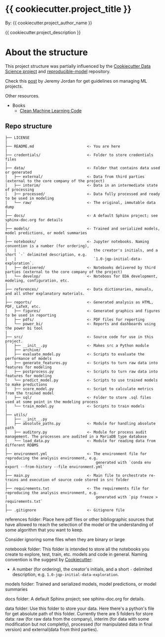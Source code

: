 # {{ cookiecutter.project_title }}

By: {{ cookiecutter.project_author_name }}

{{ cookiecutter.project_description }}

# About the structure

This project structure was partially influenced by the [Cookiecutter Data Science project](https://drivendata.github.io/cookiecutter-data-science/) and [reproducible-model](https://github.com/cmawer/reproducible-model) repository.

Check this [post](https://www.jeremyjordan.me/ml-projects-guide/) by Jeremy Jordan for get guidelines on managing ML projects.

Other resources.
- Books
    - [Clean Machine Learning Code](https://leanpub.com/cleanmachinelearningcode)

## Repo structure 

```
├── LICENSE
|
├── README.md                        <- You are here
|
├── credentials/                     <- Folder to store credentials files
|
├── data/                            <- Folder that contains data used or generated
│   ├── external/                    <- Data from third parties (external to the core company of the project)
│   ├── interim/                     <- Data in an intermediate state of processing
│   ├── processed/                   <- Data fully processed and ready to be used in modeling
│   └── raw/                         <- The original, immutable data dump
|
├── docs/                            <- A default Sphinx project; see sphinx-doc.org for details
|
├── models/                          <- Trained and serialized models, model predictions, or model summaries
|
├── notebooks/                       <- Jupyter notebooks. Naming convention is a number (for ordering),
│   |                                   the creator's initials, and a short `-` delimited description, e.g.
│   |                                   `1.0-jqp-initial-data-exploration`.
│   ├── delivered/                   <- Notebooks delivered by third parties (external to the core company of the project)
│   └── develop/                     <- Noteboos for EDA development, modeling, configuration, etc.
|
├── references/                      <- Data dictionaries, manuals, and all other explanatory materials.
|
├── reports/                         <- Generated analysis as HTML, PDF, LaTeX, etc.
│   ├── figures/                     <- Generated graphics and figures to be used in reporting
│   ├── pdfs/                        <- PDF files for reporting
│   └── power_bi/                    <- Reports and dashboards using the power bi tool
|
├── src/                             <- Source code for use in this project.
│   ├── __init__.py                  <- Makes src a Python module
│   ├── archive/
│   ├── evaluate_model.py            <- Scripts to evaluate the performance of models
│   ├── generate_features.py         <- Scripts to turn raw data into features for modeling
│   ├── postprocess.py               <- Scripts to turn raw data into features for modeling
│   └── predict_model.py             <- Scripts to use trained models to make predictions
│   ├── score_model.py               <- Script to calculate metrics from the trained model
│   ├── sql/                         <- Folder to store .sql files used at some point in the modeling process                            
│   └── train_model.py               <- Scripts to train models 
|
├── utils/
│   ├── __init__.py
│   ├── absolute_paths.py            <- Module for handling absolute path
│   ├── auditory.py                  <- Module for process audit management. The processes are audited in a MariaDB type database
│   └── load_data.py                 <- Module for reading data from different RDBMS
|
├── environment.yml                  <- The environment file for reproducing the analysis environment, e.g.
│                                        generated with `conda env export --from-history --file environment.yml`
|
├── main.py                          <- Main file to orchestrate re-trains and execution of source code stored in src folder
|
├── requirements.txt                 <- The requirements file for reproducing the analysis environment, e.g.
│                                        generated with `pip freeze > requirements.txt`
|
├── .gitignore                       <- Gitignore file 
```

references folder: Place here pdf files or other bibliographic sources that have allowed to reach the selection of the model or the understanding of some algorithm that you want to keep.

Consider ignoring some files when they are binary or large

noteboosk folder: This folder is intended to store all the notebooks you create to explore, test, train, etc. models and code in general. Naming convention is the suggest by [Cookiecutter](https://drivendata.github.io/cookiecutter-data-science/#directory-structure): 
- A number (for ordering), the creator's initials, and a short `-` delimited description, e.g. `1.0-jqp-initial-data-exploration`.

models folder: Trained and serialized models, model predictions, or model summaries

docs folder: A default Sphinx project; see sphinx-doc.org for details.

data folder: Use this folder to store your data. Here there's a python's file for get absolute path of this folder.
Currently there are 5 folders for store data: raw (for raw data from the company), interim (for data with some modification but not completly), processed (for manipulated data in final version) and external(data from third parties).